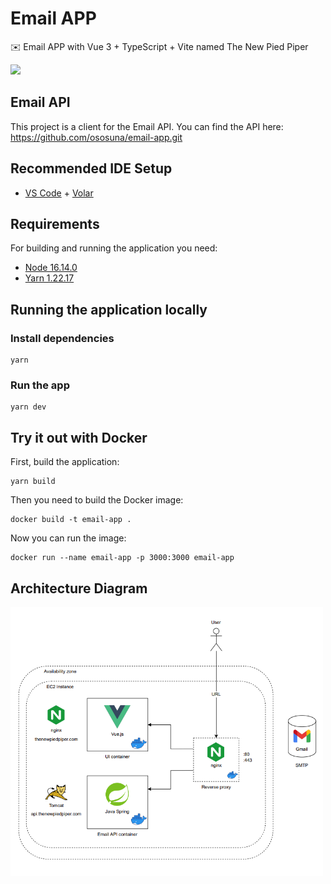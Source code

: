 # Email APP
✉️ Email APP with Vue 3 + TypeScript + Vite named The New Pied Piper

<img width="300" src="https://media.giphy.com/media/26ufeYWInLG5hBv9e/giphy.gif"/>

## Email API
This project is a client for the Email API. You can find the API here:
https://github.com/ososuna/email-app.git

## Recommended IDE Setup

- [VS Code](https://code.visualstudio.com/) + [Volar](https://marketplace.visualstudio.com/items?itemName=Vue.volar)

## Requirements
For building and running the application you need:

- [Node 16.14.0](https://nodejs.org/download/release/v16.14.0/)
- [Yarn 1.22.17](https://classic.yarnpkg.com/lang/en/docs/install/)
## Running the application locally

### Install dependencies
```shell
yarn
```

### Run the app
```shell
yarn dev
```

## Try it out with Docker

First, build the application:

```shell
yarn build
```

Then you need to build the Docker image:

```shell
docker build -t email-app .
```
  
Now you can run the image:
  
```shell
docker run --name email-app -p 3000:3000 email-app
```

## Architecture Diagram
<img width="500" src="assets/Architecture_Diagram.png"/>

